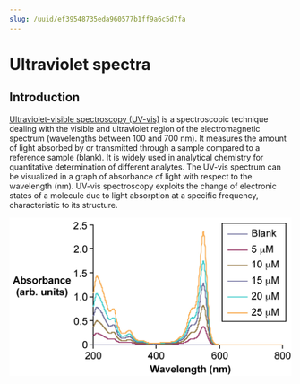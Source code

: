 ```yaml
---
slug: /uuid/ef39548735eda960577b1ff9a6c5d7fa
---
```


# Ultraviolet spectra


## Introduction 
[Ultraviolet-visible spectroscopy (UV-vis)](https://en.wikipedia.org/wiki/Ultraviolet%E2%80%93visible_spectroscopy) is a spectroscopic technique dealing with the visible and ultraviolet region of the electromagnetic spectrum (wavelengths between 100 and 700 nm). It measures the amount of light absorbed by or transmitted through a sample compared to a reference sample (blank). It is widely used in analytical chemistry for quantitative determination of different analytes. The UV-vis spectrum can be visualized in a graph of absorbance of light with respect to the wavelength (nm). UV-vis spectroscopy exploits the change of electronic states of a molecule due to light absorption at a specific frequency, characteristic to its structure.

![spectrum](UV_spectrum.jpg)

